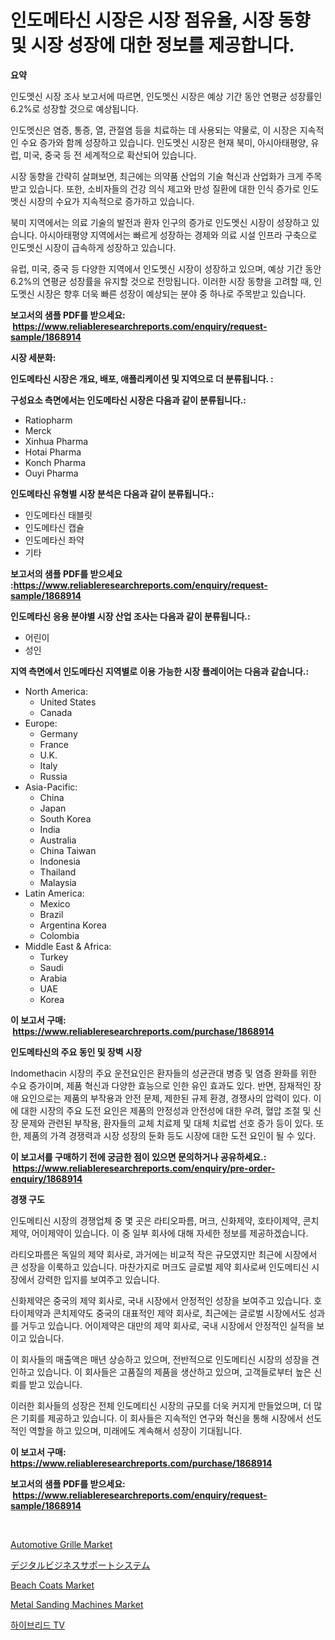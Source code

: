 <p><h1>인도메타신 시장은 시장 점유율, 시장 동향 및 시장 성장에 대한 정보를 제공합니다.</h1></p><p><strong>요약</strong></p>
<p><p>인도멧신 시장 조사 보고서에 따르면, 인도멧신 시장은 예상 기간 동안 연평균 성장률인 6.2%로 성장할 것으로 예상됩니다.</p><p>인도멧신은 염증, 통증, 열, 관절염 등을 치료하는 데 사용되는 약물로, 이 시장은 지속적인 수요 증가와 함께 성장하고 있습니다. 인도멧신 시장은 현재 북미, 아시아태평양, 유럽, 미국, 중국 등 전 세계적으로 확산되어 있습니다.</p><p>시장 동향을 간략히 살펴보면, 최근에는 의약품 산업의 기술 혁신과 산업화가 크게 주목받고 있습니다. 또한, 소비자들의 건강 의식 제고와 만성 질환에 대한 인식 증가로 인도멧신 시장의 수요가 지속적으로 증가하고 있습니다.</p><p>북미 지역에서는 의료 기술의 발전과 환자 인구의 증가로 인도멧신 시장이 성장하고 있습니다. 아시아태평양 지역에서는 빠르게 성장하는 경제와 의료 시설 인프라 구축으로 인도멧신 시장이 급속하게 성장하고 있습니다.</p><p>유럽, 미국, 중국 등 다양한 지역에서 인도멧신 시장이 성장하고 있으며, 예상 기간 동안 6.2%의 연평균 성장률을 유지할 것으로 전망됩니다. 이러한 시장 동향을 고려할 때, 인도멧신 시장은 향후 더욱 빠른 성장이 예상되는 분야 중 하나로 주목받고 있습니다.</p></p>
<p><strong>보고서의 샘플 PDF를 받으세요: &nbsp;<a href="https://www.reliableresearchreports.com/enquiry/request-sample/1868914">https://www.reliableresearchreports.com/enquiry/request-sample/1868914</a></strong></p>
<p><strong>시장 세분화:</strong></p>
<p><strong> 인도메타신 시장은 개요, 배포, 애플리케이션 및 지역으로 더 분류됩니다. :</strong></p>
<p><strong>구성요소 측면에서는 인도메타신 시장은 다음과 같이 분류됩니다.:</strong></p>
<p><ul><li>Ratiopharm</li><li>Merck</li><li>Xinhua Pharma</li><li>Hotai Pharma</li><li>Konch Pharma</li><li>Ouyi Pharma</li></ul></p>
<p><strong> 인도메타신 유형별 시장 분석은 다음과 같이 분류됩니다.:</strong></p>
<p><ul><li>인도메타신 태블릿</li><li>인도메타신 캡슐</li><li>인도메타신 좌약</li><li>기타</li></ul></p>
<p><strong>보고서의 샘플 PDF를 받으세요 :<a href="https://www.reliableresearchreports.com/enquiry/request-sample/1868914">https://www.reliableresearchreports.com/enquiry/request-sample/1868914</a></strong></p>
<p><strong> 인도메타신 응용 분야별 시장 산업 조사는 다음과 같이 분류됩니다.:</strong></p>
<p><ul><li>어린이</li><li>성인</li></ul></p>
<p><strong>지역 측면에서 인도메타신 지역별로 이용 가능한 시장 플레이어는 다음과 같습니다.:</strong></p>
<p><ul>
    <li>
        North America:
        <ul>
            <li>United States</li>
            <li>Canada</li>
        </ul>
    </li>
    <li>
        Europe:
        <ul>
            <li>Germany</li>
            <li>France</li>
            <li>U.K.</li>
            <li>Italy</li>
            <li>Russia</li>
        </ul>
    </li>
    <li>
        Asia-Pacific:
        <ul>
            <li>China</li>
            <li>Japan</li>
            <li>South Korea</li>
            <li>India</li>
            <li>Australia</li>
            <li>China Taiwan</li>
            <li>Indonesia</li>
            <li>Thailand</li>
            <li>Malaysia</li>
        </ul>
    </li>
    <li>
        Latin America:
        <ul>
            <li>Mexico</li>
            <li>Brazil</li>
            <li>Argentina Korea</li>
            <li>Colombia</li>
        </ul>
    </li>
    <li>
        Middle East & Africa:
        <ul>
            <li>Turkey</li>
            <li>Saudi</li>
            <li>Arabia</li>
            <li>UAE</li>
            <li>Korea</li>
        </ul>
    </li>
    </ul></p>
<p><strong>이 보고서 구매: &nbsp;<a href="https://www.reliableresearchreports.com/purchase/1868914">https://www.reliableresearchreports.com/purchase/1868914</a></strong></p>
<p><strong>인도메타신의 주요 동인 및 장벽 시장</strong></p>
<p><p>Indomethacin 시장의 주요 운전요인은 환자들의 성균관대 병증 및 염증 완화를 위한 수요 증가이며, 제품 혁신과 다양한 효능으로 인한 유인 효과도 있다. 반면, 잠재적인 장애 요인으로는 제품의 부작용과 안전 문제, 제한된 규제 환경, 경쟁사의 압력이 있다. 이에 대한 시장의 주요 도전 요인은 제품의 안정성과 안전성에 대한 우려, 혈압 조절 및 신장 문제와 관련된 부작용, 환자들의 교체 치료제 및 대체 치료법 선호 증가 등이 있다. 또한, 제품의 가격 경쟁력과 시장 성장의 둔화 등도 시장에 대한 도전 요인이 될 수 있다.</p></p>
<p><strong>이 보고서를 구매하기 전에 궁금한 점이 있으면 문의하거나 공유하세요.: &nbsp;<a href="https://www.reliableresearchreports.com/enquiry/pre-order-enquiry/1868914">https://www.reliableresearchreports.com/enquiry/pre-order-enquiry/1868914</a></strong></p>
<p><strong>경쟁 구도</strong></p>
<p><p>인도메티신 시장의 경쟁업체 중 몇 곳은 라티오파름, 머크, 신화제약, 호타이제약, 콘치제약, 어이제약이 있습니다. 이 중 일부 회사에 대해 자세한 정보를 제공하겠습니다.</p><p>라티오파름은 독일의 제약 회사로, 과거에는 비교적 작은 규모였지만 최근에 시장에서 큰 성장을 이룩하고 있습니다. 마찬가지로 머크도 글로벌 제약 회사로써 인도메티신 시장에서 강력한 입지를 보여주고 있습니다.</p><p>신화제약은 중국의 제약 회사로, 국내 시장에서 안정적인 성장을 보여주고 있습니다. 호타이제약과 콘치제약도 중국의 대표적인 제약 회사로, 최근에는 글로벌 시장에서도 성과를 거두고 있습니다. 어이제약은 대만의 제약 회사로, 국내 시장에서 안정적인 실적을 보이고 있습니다.</p><p>이 회사들의 매출액은 매년 상승하고 있으며, 전반적으로 인도메티신 시장의 성장을 견인하고 있습니다. 이 회사들은 고품질의 제품을 생산하고 있으며, 고객들로부터 높은 신뢰를 받고 있습니다.</p><p>이러한 회사들의 성장은 전체 인도메티신 시장의 규모를 더욱 커지게 만들었으며, 더 많은 기회를 제공하고 있습니다. 이 회사들은 지속적인 연구와 혁신을 통해 시장에서 선도적인 역할을 하고 있으며, 미래에도 계속해서 성장이 기대됩니다.</p></p>
<p><strong>이 보고서 구매: &nbsp; <a href="https://www.reliableresearchreports.com/purchase/1868914">https://www.reliableresearchreports.com/purchase/1868914</a></strong></p>
<p><strong>보고서의 샘플 PDF를 받으세요: &nbsp;<a href="https://www.reliableresearchreports.com/enquiry/request-sample/1868914">https://www.reliableresearchreports.com/enquiry/request-sample/1868914</a></strong><strong></strong></p>
<p>&nbsp;</p>
<p><p><a href="https://angry-finch-aaf.notion.site/Automotive-Grille-Market-Size-Growth-Outlook-from-2024-to-2031-projecting-at-Market-s-Trends-Analy-927811ece6004310b58d681535ec82c3">Automotive Grille Market</a></p><p><a href="https://medium.com/@chloekessler01/%E3%83%87%E3%82%B8%E3%82%BF%E3%83%AB%E3%83%93%E3%82%B8%E3%83%8D%E3%82%B9%E3%82%B5%E3%83%9D%E3%83%BC%E3%83%88%E3%82%B7%E3%82%B9%E3%83%86%E3%83%A0%E5%B8%82%E5%A0%B4%E8%A6%8F%E6%A8%A1%E3%81%AF-%E3%82%B0%E3%83%AD%E3%83%BC%E3%83%90%E3%83%AB%E7%94%A3%E6%A5%AD%E3%81%AB%E3%81%8A%E3%81%91%E3%82%8B%E6%9C%80%E9%81%A9%E3%81%AA%E3%83%9E%E3%83%BC%E3%82%B1%E3%83%86%E3%82%A3%E3%83%B3%E3%82%B0%E3%83%81%E3%83%A3%E3%83%8D%E3%83%AB%E3%82%92%E7%A4%BA%E3%81%97%E3%81%A6%E3%81%84%E3%81%BE%E3%81%99-e832ec7928f7">デジタルビジネスサポートシステム</a></p><p><a href="https://github.com/FassouRP/Market-Research-Report-List-3/blob/main/beach-coats-market.md">Beach Coats Market</a></p><p><a href="https://view.publitas.com/reportprime-1/metal-sanding-machines-market-size-share-trends-analysis-report-by-application-regional-outlook-competitive-strategies-and-segment-forecasts-2024-2031/">Metal Sanding Machines Market</a></p><p><a href="https://github.com/mpodehpw07370073/Market-Research-Report-List-1/blob/main/86974973071.md">하이브리드 TV</a></p></p>
